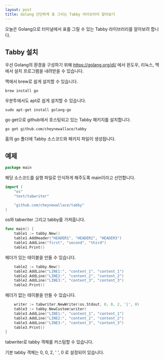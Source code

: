 ```yaml
---
layout: post
title: Golang 간단하게 표 그리는 Tabby 라이브러리 알아보기
---
```


오늘은 Golang으로 터미널에서 표를 그릴 수 있는 Tabby 라이브러리를 알아보려 합니다.

## Tabby 설치

우선 Golang의 환경을 구성하기 위해 https://golang.org/dl/ 에서 윈도우, 리눅스, 맥에서 설치 프로그램을 내려받을 수 있습니다.

맥에서 brew로 쉽게 설치할 수 있습니다.

```
brew install go
```

우분투에서도 apt로 쉽게 설치할 수 있습니다.

```
sudo apt-get install golang-go
```

go get으로 github에서 호스팅되고 있는 Tabby 패키지를 설치합니다.

```
go get github.com/cheynewallace/tabby
```

홈의 go 폴더에 Tabby 소스코드와 패키지 파일이 생성됩니다.

## 예제

```go
package main
```

해당 소스코드를 실행 파일로 인식하게 해주도록 main이라고 선언합니다.

```go
import (
	"os"
	"text/tabwriter"

	"github.com/cheynewallace/tabby"
)
```

os와 tabwriter 그리고 tabby를 가져옵니다.

```go
func main() {
	table1 := tabby.New()
	table1.AddHeader("HEADER1", "HEADER2", "HEADER3")
	table1.AddLine("first", "second", "third")
	table1.Print()
```

헤더가 있는 테이블을 만들 수 있습니다.

```go
	table2 := tabby.New()
	table2.AddLine("LINE1:", "content_1", "content_1")
	table2.AddLine("LINE2:", "content_2", "content_2")
	table2.AddLine("LINE3:", "content_3", "content_3")
	table2.Print()
```

헤더가 없는 테이블을 만들 수 있습니다.

```go
	writer := tabwriter.NewWriter(os.Stdout, 0, 0, 2, '|', 0)
	table3 := tabby.NewCustom(writer)
	table3.AddLine("LINE1:", "content_1", "content_1")
	table3.AddLine("LINE2:", "content_2", "content_2")
	table3.AddLine("LINE3:", "content_3", "content_3")
	table3.Print()
}
```

tabwriter로 tabby 객체를 커스텀할 수 있습니다.

기본 tabby 객체는 0, 0, 2, ' ', 0 로 설정되어 있습니다.